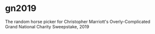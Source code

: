 # gn2019
The random horse picker for Christopher Marriott's Overly-Complicated Grand National Charity Sweepstake, 2019
